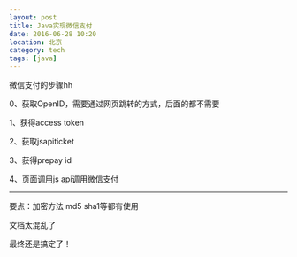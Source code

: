 ```yaml
---
layout: post
title: Java实现微信支付
date: 2016-06-28 10:20
location: 北京
category: tech
tags: [java]
---
```

微信支付的步骤hh

0、获取OpenID，需要通过网页跳转的方式，后面的都不需要

1、获得access token

2、获取jsapiticket

3、获得prepay id

4、页面调用js api调用微信支付

-----

要点：加密方法 md5 sha1等都有使用

文档太混乱了

最终还是搞定了！
